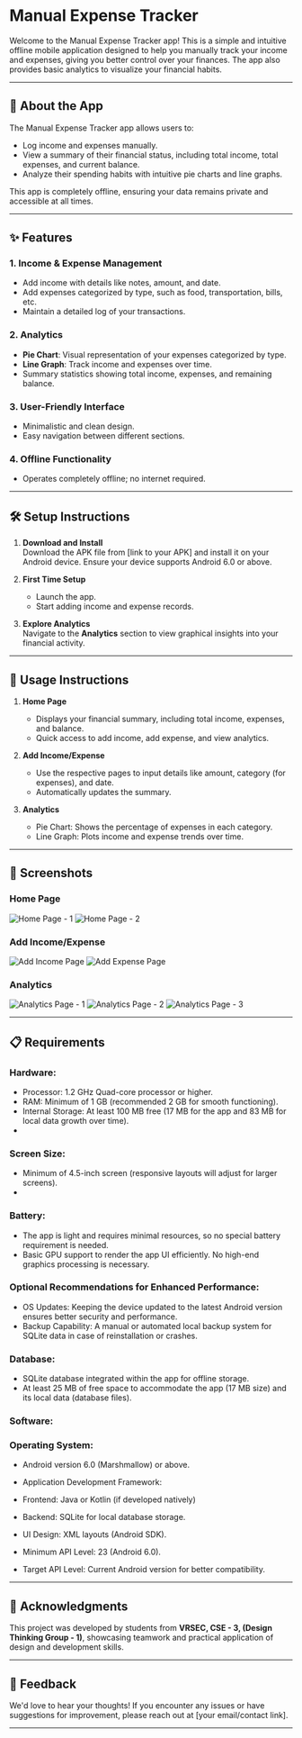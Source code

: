 # Manual Expense Tracker

Welcome to the Manual Expense Tracker app! This is a simple and intuitive offline mobile application designed to help you manually track your income and expenses, giving you better control over your finances. The app also provides basic analytics to visualize your financial habits.

---

## 📖 About the App

The Manual Expense Tracker app allows users to:
- Log income and expenses manually.
- View a summary of their financial status, including total income, total expenses, and current balance.
- Analyze their spending habits with intuitive pie charts and line graphs.

This app is completely offline, ensuring your data remains private and accessible at all times.

---

## ✨ Features

### 1. **Income & Expense Management**
   - Add income with details like notes, amount, and date.
   - Add expenses categorized by type, such as food, transportation, bills, etc.
   - Maintain a detailed log of your transactions.

### 2. **Analytics**
   - **Pie Chart**: Visual representation of your expenses categorized by type.
   - **Line Graph**: Track income and expenses over time.
   - Summary statistics showing total income, expenses, and remaining balance.

### 3. **User-Friendly Interface**
   - Minimalistic and clean design.
   - Easy navigation between different sections.

### 4. **Offline Functionality**
   - Operates completely offline; no internet required.

---

## 🛠️ Setup Instructions

1. **Download and Install**  
   Download the APK file from [link to your APK] and install it on your Android device. Ensure your device supports Android 6.0 or above.

2. **First Time Setup**  
   - Launch the app.
   - Start adding income and expense records.

3. **Explore Analytics**  
   Navigate to the **Analytics** section to view graphical insights into your financial activity.

---

## 🚀 Usage Instructions

1. **Home Page**  
   - Displays your financial summary, including total income, expenses, and balance.  
   - Quick access to add income, add expense, and view analytics.

2. **Add Income/Expense**  
   - Use the respective pages to input details like amount, category (for expenses), and date.  
   - Automatically updates the summary.

3. **Analytics**  
   - Pie Chart: Shows the percentage of expenses in each category.  
   - Line Graph: Plots income and expense trends over time.

---

## 🎨 Screenshots

### Home Page
![Home Page - 1](https://github.com/shritej-koneru/Expense-Tracker-App/blob/main/Images/Home%20page%20-%201.jpg)
![Home Page - 2](https://github.com/shritej-koneru/Expense-Tracker-App/blob/main/Images/Home%20page%20-%202.jpg)

### Add Income/Expense
![Add Income Page](https://github.com/shritej-koneru/Expense-Tracker-App/blob/main/Images/Add%20Income.jpg)
![Add Expense Page](https://github.com/shritej-koneru/Expense-Tracker-App/blob/main/Images/Add%20Expense.jpg)

### Analytics
![Analytics Page - 1](https://github.com/shritej-koneru/Expense-Tracker-App/blob/main/Images/Analytics%20-%201.jpg)
![Analytics Page - 2](https://github.com/shritej-koneru/Expense-Tracker-App/blob/main/Images/Analytics%20-%202.jpg)
![Analytics Page - 3](https://github.com/shritej-koneru/Expense-Tracker-App/blob/main/Images/Analytics%20-%203.jpg)

---

## 📋 Requirements

### Hardware:
- Processor: 1.2 GHz Quad-core processor or higher.
- RAM: Minimum of 1 GB (recommended 2 GB for smooth functioning).
- Internal Storage: At least 100 MB free (17 MB for the app and 83 MB for local data growth over time).
- 
### Screen Size:

- Minimum of 4.5-inch screen (responsive layouts will adjust for larger screens).
- 
### Battery:

- The app is light and requires minimal resources, so no special battery requirement is needed.
- Basic GPU support to render the app UI efficiently. No high-end graphics processing is necessary.

### Optional Recommendations for Enhanced Performance:

- OS Updates: Keeping the device updated to the latest Android version ensures better security and performance.
- Backup Capability: A manual or automated local backup system for SQLite data in case of reinstallation or crashes.

### Database:

- SQLite database integrated within the app for offline storage.
- At least 25 MB of free space to accommodate the app (17 MB size) and its local data (database files).

### Software:
### Operating System:

- Android version 6.0 (Marshmallow) or above.
- Application Development Framework:

- Frontend: Java or Kotlin (if developed natively)
- Backend: SQLite for local database storage.
- UI Design: XML layouts (Android SDK).
- Minimum API Level: 23 (Android 6.0).
- Target API Level: Current Android version for better compatibility.

---

## 🤝 Acknowledgments

This project was developed by students from **VRSEC, CSE - 3, (Design Thinking Group - 1)**, showcasing teamwork and practical application of design and development skills.

---

## 📢 Feedback

We'd love to hear your thoughts! If you encounter any issues or have suggestions for improvement, please reach out at [your email/contact link].

---
